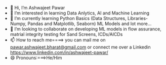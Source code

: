 - 👋 Hi, I’m Ashwajeet Pawar
- 👀 I’m interested in learning Data Anlytics, AI and Machine Learning
- 🌱 I’m currently learning Python Basics (Data Structures, Libraries-Numpy, Pandas and Matplotlib, Seaborn) ML Models and lot more...
- 💞️ I’m looking to collaborate on developing ML models in flow assurance, matrial integrity testing for Sand Screens, ICDs/AICDs
- 📫 How to reach me====> you can mail me on pawar.ashwajeet.bharat@gmail.com or connect me over a Linkedin https://www.linkedin.com/in/ashwajeet-pawar/
- 😄 Pronouns:===>He/Him


<!---
pawarashwajeet/pawarashwajeet is a ✨ special ✨ repository because its `README.md` (this file) appears on your GitHub profile.
You can click the Preview link to take a look at your changes.
--->
